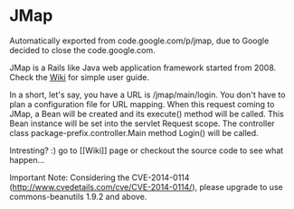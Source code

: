 # JMap
Automatically exported from code.google.com/p/jmap, due to Google decided to close the code.google.com.

JMap is a Rails like Java web application framework started from 2008. Check the [Wiki](https://github.com/stevegy/jmap/wiki) for simple user guide.

In a short, let's say, you have a URL is /jmap/main/login. You don't have to plan a configuration file for URL mapping. 
When this request coming to JMap, a Bean will be created 
and its execute() method will be called. This Bean instance will be set into the servlet Request scope.
The controller class package-prefix.controller.Main method Login() will be called.

Intresting? :) go to [[Wiki]] page or checkout the source code to see what happen...

Important Note: 
Considering the CVE-2014-0114 (http://www.cvedetails.com/cve/CVE-2014-0114/), please upgrade to use commons-beanutils 1.9.2 and above.
